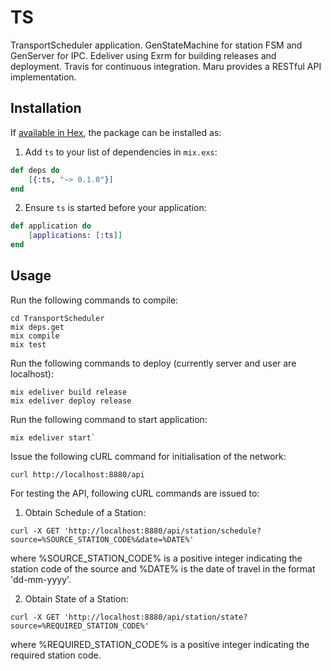 # TS

TransportScheduler application.
GenStateMachine for station FSM and GenServer for IPC.
Edeliver using Exrm for building releases and deployment.
Travis for continuous integration.
Maru provides a RESTful API implementation.

## Installation

If [available in Hex](https://hex.pm/docs/publish), the package can be installed as:

1. Add `ts` to your list of dependencies in `mix.exs`:

```elixir
def deps do
	[{:ts, "~> 0.1.0"}]
end
```

2. Ensure `ts` is started before your application:

```elixir
def application do
	[applications: [:ts]]
end
```


## Usage

Run the following commands to compile:
```
cd TransportScheduler
mix deps.get
mix compile
mix test
```

Run the following commands to deploy (currently server and user are localhost):   
```
mix edeliver build release
mix edeliver deploy release
```

Run the following command to start application:   
```
mix edeliver start`  
```

Issue the following cURL command for initialisation of the network:
```
curl http://localhost:8880/api
```

For testing the API, following cURL commands are issued to:

1. Obtain Schedule of a Station:

```
curl -X GET 'http://localhost:8880/api/station/schedule?source=%SOURCE_STATION_CODE%&date=%DATE%'
```
where %SOURCE_STATION_CODE% is a positive integer indicating the station code of the source and %DATE% is the date of travel in the format 'dd-mm-yyyy'.

2. Obtain State of a Station:

```
curl -X GET 'http://localhost:8880/api/station/state?source=%REQUIRED_STATION_CODE%'
```
where %REQUIRED_STATION_CODE% is a positive integer indicating the required station code.
